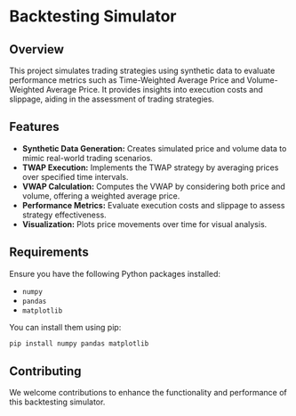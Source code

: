 # Backtesting Simulator

## Overview

This project simulates trading strategies using synthetic data to evaluate performance metrics such as Time-Weighted Average Price and Volume-Weighted Average Price. It provides insights into execution costs and slippage, aiding in the assessment of trading strategies.

## Features

- **Synthetic Data Generation:** Creates simulated price and volume data to mimic real-world trading scenarios.
- **TWAP Execution:** Implements the TWAP strategy by averaging prices over specified time intervals.
- **VWAP Calculation:** Computes the VWAP by considering both price and volume, offering a weighted average price.
- **Performance Metrics:** Evaluate execution costs and slippage to assess strategy effectiveness.
- **Visualization:** Plots price movements over time for visual analysis.

## Requirements

Ensure you have the following Python packages installed:

- `numpy`
- `pandas`
- `matplotlib`

You can install them using pip:

```bash
pip install numpy pandas matplotlib
```

## Contributing
We welcome contributions to enhance the functionality and performance of this backtesting simulator.
